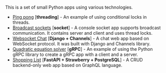 This is a set of small Python apps using various technologies.

- [Ping pong](/pingpong) [__threading__] - An example of using conditional locks in threads.
- [Broadcast sockets](/broadcast_sockets) [__socket__] - A console socket app supports broadcast communication. It contains server and client and uses thread locks.
- [Websocket Chat](/chat) [__Django + Channels__] - A chat web app based on WebSocket protocol. It was built with Django and Channels library.
- [Quadratic equation solver](/grpc) [__gRPC__] - An example of using the Python gRPC library to create a gRPC app with a client and a server.
- [Shopping List](/graphql) [__FastAPI + Strawberry + PostgreSQL__] - A CRUD backend-only web app based on GraphQL language.